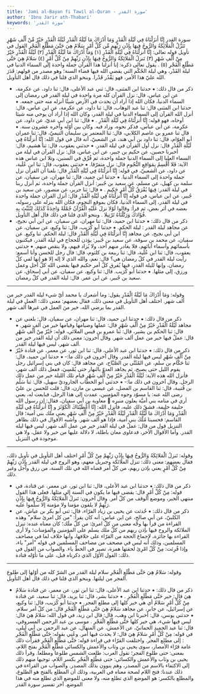 ```yaml
---
title: 'Jami al-Bayan fi Tawil al-Quran - سورة القدر'
author: 'Ibnu Jarir ath-Thabari'
keywords: 'سورة القدر'
---
```


سورة القدر
إِنَّا أَنزَلْنَاهُ فِي لَيْلَةِ الْقَدْرِ
وَمَا أَدْرَاكَ مَا لَيْلَةُ الْقَدْرِ
لَيْلَةُ الْقَدْرِ خَيْرٌ مِّنْ أَلْفِ شَهْرٍ
تَنَزَّلُ الْمَلَائِكَةُ وَالرُّوحُ فِيهَا بِإِذْنِ رَبِّهِم مِّن كُلِّ أَمْرٍ
سَلَامٌ هِيَ حَتَّىٰ مَطْلَعِ الْفَجْرِ
القول في تأويل قوله تعالى: إِنَّا أَنزلْنَاهُ فِي لَيْلَةِ الْقَدْرِ (١) وَمَا أَدْرَاكَ مَا لَيْلَةُ الْقَدْرِ (٢) لَيْلَةُ الْقَدْرِ خَيْرٌ مِنْ أَلْفِ شَهْرٍ (٣) تَنزلُ الْمَلائِكَةُ وَالرُّوحُ فِيهَا بِإِذْنِ رَبِّهِمْ مِنْ كُلِّ أَمْرٍ (٤) سَلامٌ هِيَ حَتَّى مَطْلَعِ الْفَجْرِ (٥) 
.
يقول تعالى ذكره: إنا أنزلنا هذا القرآن جملة واحدة إلى السماء الدنيا في ليلة القَدْر، وهي ليلة الحُكْم التي يقضي الله فيها قضاء السنة؛ وهو مصدر من قولهم: قَدَرَ الله عليّ هذا الأمر، فهو يَقْدُر قَدْرا.
وبنحو الذي قلنا في ذلك قال أهل التأويل.
* ذكر من قال ذلك:
⁕ حدثنا ابن المثنى، قال: ثني عبد الأعلى، قال: ثنا داود، عن عكرِمة، عن ابن عباس، قال: نزل القرآن كله مرة واحدة في ليلة القدر في رمضان إلى السماء الدنيا، فكان الله إذا أراد أن يحدث في الأرض شيئًا أنزله منه حتى جمعه.
⁕ حدثنا ابن المثنى قال: ثنا عبد الوهاب، قال: ثنا داود، عن عكرمة، عن ابن عباس، قال: أنزل الله القرآن إلى السماء الدنيا في ليلة القدر، وكان الله إذا أراد أن يوحي منه شيئا أوحاه، فهو قوله:
إِنَّا أَنزلْنَاهُ فِي لَيْلَةِ الْقَدْرِ
.
⁕ قال: ثنا ابن أبي عديّ، عن داود، عن عكرِمة، عن ابن عباس، فذكر نحوه، وزاد فيه. وكان بين أوّله وآخره عشرون سنة.
⁕ قال ثنا عمرو بن عاصم الكلابي، قال: ثنا المعتمر بن سليمان التيميّ، قال: ثنا عمران أبو العوّام، قال: ثنا داود بن أبي هند، عن الشعبيّ، أنه قال في قول الله:
إِنَّا أَنزلْنَاهُ فِي لَيْلَةِ الْقَدْرِ
قال: نزل أول القرآن في ليلة القدر.
⁕ حدثني يعقوب، قال: ثنا هشيم، قال: أخبرنا حصين، عن حكيم بن جبير، عن ابن عباس، قال: نزل القرآن في ليلة من السماء العليا إلى السماء الدنيا جملة واحدة، ثم فُرِّق في السنين، وتلا ابن عباس هذه الآية:
فَلا أُقْسِمُ بِمَوَاقِعِ النُّجُومِ
قال: نزل متفرّقا.
⁕ حدثني يعقوب، قال: ثنا ابن عُلَية، عن داود، عن الشعبيّ، في قوله:
إِنَّا أَنزلْنَاهُ فِي لَيْلَةِ الْقَدْرِ
قال: بلغنا أن القرآن نزل جملة واحدة إلى السماء الدنيا.
⁕ حدثنا ابن حميد، قال: ثنا مهران، عن سفيان، عن سلمة بن كهيل، عن مسلم، عن سعيد بن جُبير: أنزل القرآن جملة واحدة، ثم أنزل ربنا في ليلة القدر:
فِيهَا يُفْرَقُ كُلُّ أَمْرٍ حَكِيمٍ
.
⁕ قال: ثنا جرير، عن منصور، عن سعيد بن جُبير، عن ابن عباس، في قوله
إِنَّا أَنزلْنَاهُ فِي لَيْلَةِ الْقَدْرِ
قال: أنزل القرآن جملة واحدة في ليلة القدر، إلى السماء الدنيا، فكان بموقع النجوم، فكان الله ينزله على رسوله، بعضه في أثر بعض، ثم قرأ:
وقالوا لَوْلا نزلَ عَلَيْهِ الْقُرْآنُ جُمْلَةً وَاحِدَةً كَذَلِكَ لِنُثَبِّتَ بِهِ فُؤَادَكَ وَرَتَّلْنَاهُ تَرْتِيلا
.
وبنحو الذي قلنا في ذلك قال أهل التأويل.
* ذكر من قال ذلك:
⁕ حدثنا ابن حميد، قال: ثنا مهران، عن سفيان، عن ابن أبي نجيح، عن مجاهد
ليلة القدر
: ليلة الحكم.
⁕ حدثنا أبو كُرَيب، قال: ثنا وكيع، عن سفيان، عن ابن أبي نجيح، عن مجاهد
إِنَّا أَنزلْنَاهُ فِي لَيْلَةِ الْقَدْرِ
قال: ليلة الحكم.
ثنا وكيع. عن سفيان، عن محمد بن سوقة، عن سعيد بن جُبير: يؤذن للحجاج في ليلة القدر، فيكتبون بأسمائهم وأسماء آبائهم، فلا يغادر منهم أحد، ولا يُزاد فيهم، ولا ينقص منهم.
⁕ حدثني يعقوب، قال: ثنا ابن عُلَية، قال: ثنا ربيعة بن كلثوم، قال: قال رجل للحسن وأنا أسمع: رأيت ليلة القدر في كلّ رمضان هي؟ قال: نعم، والله الذي لا إله إلا هو إنها لفي كلّ رمضان، وإنها لليلة القدر،
فيها يُفرق كلّ أمر حكيم
فيها يقضي الله كلّ أجل وعمل ورزق، إلى مثلها.
⁕ حدثنا أبو كُرَيب. قال: ثنا وكيع، عن سفيان، عن أبي إسحاق، عن سعيد بن جُبير، عن ابن عمر. قال: ليلة القدر في كلّ رمضان.
* * *
وقوله:
وَمَا أَدْرَاكَ مَا لَيْلَةُ الْقَدْرِ
يقول: وما أشعرك يا محمد أيّ شيء ليلة القدر خير من ألف شهر.
اختلف أهل التأويل في معنى ذلك، فقال بعضهم: معنى ذلك: العمل في ليلة القدر بما يرضي الله، خير منَ العمل في غيرها ألف شهر.
* ذكر من قال ذلك:
⁕ حدثنا ابن حميد، قال: ثنا مهران، عن سفيان، قال: بلغني عن مجاهد
لَيْلَةُ الْقَدْرِ خَيْرٌ مِنْ أَلْفِ شَهْرٍ
قال: عملها وصيامها وقيامها خير من ألف شهر.
⁕ قال: ثنا الحكم بن بشير، قال: ثنا عمرو بن قيس الملائي، قوله:
خَيْرٌ مِنْ أَلْفِ شَهْرٍ
قال: عملٌ فيها خير من عمل ألف شهر.
وقال آخرون: معنى ذلك أن ليلة القدر خير من ألف شهر، ليس فيها ليلة القدر.
* ذكر من قال ذلك:
⁕ حدثنا ابن عبد الأعلى، قال: ثنا ابن ثور، عن معمر، عن قتادة
خَيْرٌ مِنْ أَلْفِ شَهْرٍ
ليس فيها ليلة القدر.
وقال آخرون في ذلك ما:-
⁕ حدثنا ابن حميد، قال: ثنا حَكَّام بن سلم، عن المُثَنَّى بن الصَّبَّاح، عن مجاهد قال: كان في بني إسرائيل رجل يقوم الليل حتى يصبح، ثم يجاهد العدوّ بالنهار حتى يُمْسِيَ، ففعل ذلك ألف شهر، فأنزل الله هذه الآية:
لَيْلَةُ الْقَدْرِ خَيْرٌ مِنْ أَلْفِ شَهْرٍ
قيام تلك الليلة خير من عمل ذلك الرجل.
وقال آخرون في ذلك ما:-
⁕ حدثني أبو الخطاب الجاروديّ سهيل، قال: ثنا سَلْم بن قُتيبة، قال: ثنا القاسم بن الفضل، عن عيسى بن مازن، قال: قلت للحسن بن عليّ رضى الله عنه: يا مسوّد وجوه المؤمنين، عمدت إلى هذا الرجل، فبايعت له، يعني معاوية بن أبي سفيان، فقال: إن رسول الله

أري في منامه بني أميَّة يعلون منبره حليفة خليفة، فشقّ ذلك عليه، فأنزل الله:
إِنَّا أَعْطَيْنَاكَ الْكَوْثَرَ
و
إِنَّا أَنزلْنَاهُ فِي لَيْلَةِ الْقَدْرِ وَمَا أَدْرَاكَ مَا لَيْلَةُ الْقَدْرِ لَيْلَةُ الْقَدْرِ خَيْرٌ مِنْ أَلْفِ شَهْرٍ
يعني ملك بني أمية؛ قال القاسم: فحسبنا مُلْكَ بني أمية، فإذا هو ألف شهر.
وأشبه الأقوال في ذلك بظاهر التنزيل قول من قال: عملٌ في ليلة القدر خير من عمل ألف شهر، ليس فيها ليلة القدر. وأما الأقوال الأخر، فدعاوى معان باطلة، لا دلالة عليها من خبر ولا عقل، ولا هي موجودة في التنزيل.
* * *
وقوله:
تَنزلُ الْمَلائِكَةُ وَالرُّوحُ فِيهَا بِإِذْنِ رَبِّهِمْ مِنْ كُلِّ أَمْرٍ
اختلف أهل التأويل في تأويل ذلك، فقال بعضهم: معنى ذلك: تنزل الملائكة وجبريل معهم، وهو الروح في ليلة القدر
بِإِذْنِ رَبِّهِمْ مِنْ كُلِّ أَمْرٍ
يعني بإذن ربهم، من كلّ أمر قضاه الله في تلك السنة، من رزق وأجل وغير ذلك.
* ذكر من قال ذلك:
⁕ حدثنا ابن عبد الأعلى، قال: ثنا ابن ثور، عن معمر، عن قتادة، في قوله:
مِنْ كُلِّ أَمْرٍ
قال: يقضى فيها ما يكون في السنة إلى مثلها.
فعلى هذا القول منتهى الخبر، وموضع الوقف من كلّ أمر.
وقال آخرون:
تَنزلُ الْمَلائِكَةُ وَالرُّوحُ فِيهَا بِإِذْنِ رَبِّهِمْ
لا يلقون مؤمنا ولا مؤمنة إلا سلَّموا عليه.
* ذكر من قال ذلك:
⁕ حُدثت عن يحيى بن زياد الفرّاء، قال: ثني أبو بكر بن عياش، عن الكلبيّ، عن أبي صالح، عن ابن عباس: أنه كان يقرأ: "من كل امرئ سلام" وهذه القراءة من قرأ بها وجَّه معنى من كلّ امرئ: من كلّ ملَك؛ كان معناه عنده: تنزل الملائكة والروح فيها بإذن ربهم من كلّ ملك يسلم على المؤمنين والمؤمنات؛ ولا أرى القراءة بها جائزة، لإجماع الحجة من القرّاء على خلافها، وأنها خلاف لما في مصاحف المسلمين، وذلك أنه ليس في مصحف من مصاحف المسلمين في قوله "أمر" ياء، وإذا قُرِئت:
مِنْ كُلّ امْرِئ
لحقتها همزة، تصير في الخطّ ياء.
والصواب من القول في ذلك: القول الأوّل الذي ذكرناه قبل، على ما تأوّله قتادة.
* * *
وقوله:
سَلامٌ هِيَ حَتَّى مَطْلَعِ الْفَجْرِ
سلام ليلة القدر من الشرّ كله من أوّلها إلى طلوع الفجر من ليلتها.
وبنحو الذي قلنا في ذلك قال أهل التأويل.
* ذكر من قال ذلك:
⁕ حدثنا ابن عبد الأعلى، قال: ثنا ابن ثور، عن معمر، عن قتادة
سَلامٌ هِيَ
قال: خير
حَتَّى مَطْلَعِ الْفَجْرِ
.
⁕ حدثنا بشر، قال: ثنا يزيد، قال: ثنا سعيد، عن قتادة
مِنْ كُلِّ أَمْرٍ سَلامٌ
أي هي خير كلها إلى مطلع الفجر.
⁕ حدثنا أبو كُرَيب، قال: ثنا وكيع، عن إسرائيل، عن جابر، عن مجاهد
سَلامٌ هِيَ حَتَّى مَطْلَعِ الْفَجْرِ
قال: من كلّ أمر سلام.
⁕ حدثني يونس، قال: أخبرنا ابن وهب، قال: قال ابن زيد، في قول الله:
سَلامٌ هِيَ
قال: ليس فيها شيء، هي خير كلها
حَتَّى مَطْلَعِ الْفَجْرِ
.
موسى بن عبد الرحمن المسروقي، قال: ثنا عبد الحميد الحمانيّ، عن الأعمش، عن المنهال، عن عبد الرحمن بن أبي لَيلى، في قوله:
مِنْ كُلِّ أَمْرٍ سَلامٌ هِيَ
قال: لا يحدث فيها أمر.
وعُنِي بقوله:
حَتَّى مَطْلَعِ الْفَجْرِ
: إلى مطلع الفجر.
واختلفت القرّاء في قراءة قوله:
حَتَّى مَطْلَعِ الْفَجْرِ
فقرأت ذلك عامة قرّاء الأمصار، سوى يحيى بن وثاب والأعمش والكسائي
مَطْلَعِ الْفَجْرِ
بفتح اللام، بمعنى: حتى طلوع الفجر؛ تقول العرب: طلعت الشمس طلوعا ومطلعا. وقرأ ذلك يحيى بن وثاب والأعمش والكسائي:
حتى مَطْلِعِ الْفَجْرِ
بكسر اللام، توجيها منهم ذلك إلى الاكتفاء بالاسم من المصدر، وهم ينوون بذلك المصدر.
والصواب من القراءة في ذلك عندنا: فتح اللام لصحة معناه في العربية، وذلك أن المطلع بالفتح هو الطلوع، والمطلع بالكسر: هو الموضع الذي تطلع منه، ولا معنى للموضع الذي تطلع منه في هذا الموضع.
آخر تفسير سورة القدر